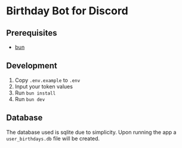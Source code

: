 # Birthday Bot for Discord

## Prerequisites
- [bun](https://bun.sh/)

## Development

1. Copy `.env.example` to `.env`
2. Input your token values
3. Run `bun install`
4. Run `bun dev`

## Database

The database used is sqlite due to simplicity. Upon running the app a `user_birthdays.db` file will be created.
